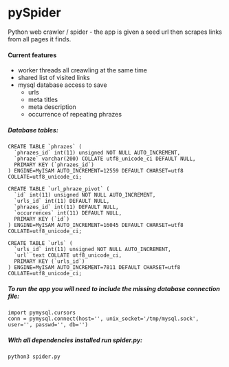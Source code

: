 # pySpider

Python web crawler / spider - the app is given a seed url then scrapes links from all pages it finds.

#### Current features
+ worker threads all creawling at the same time
+ shared list of visited links
+ mysql database access to save
  + urls
  + meta titles
  + meta description
  + occurrence of repeating phrazes

##### Database tables:

```
CREATE TABLE `phrazes` (
  `phrazes_id` int(11) unsigned NOT NULL AUTO_INCREMENT,
  `phraze` varchar(200) COLLATE utf8_unicode_ci DEFAULT NULL,
  PRIMARY KEY (`phrazes_id`)
) ENGINE=MyISAM AUTO_INCREMENT=12559 DEFAULT CHARSET=utf8 COLLATE=utf8_unicode_ci;
```

```
CREATE TABLE `url_phraze_pivot` (
  `id` int(11) unsigned NOT NULL AUTO_INCREMENT,
  `urls_id` int(11) DEFAULT NULL,
  `phrazes_id` int(11) DEFAULT NULL,
  `occurrences` int(11) DEFAULT NULL,
  PRIMARY KEY (`id`)
) ENGINE=MyISAM AUTO_INCREMENT=16045 DEFAULT CHARSET=utf8 COLLATE=utf8_unicode_ci;
```

```
CREATE TABLE `urls` (
  `urls_id` int(11) unsigned NOT NULL AUTO_INCREMENT,
  `url` text COLLATE utf8_unicode_ci,
  PRIMARY KEY (`urls_id`)
) ENGINE=MyISAM AUTO_INCREMENT=7811 DEFAULT CHARSET=utf8 COLLATE=utf8_unicode_ci;
```

##### To run the app you will need to include the missing database connection file:

```
import pymysql.cursors
conn = pymysql.connect(host='', unix_socket='/tmp/mysql.sock', user='', passwd='', db='')
```

##### With all dependencies installed run spider.py:

```
python3 spider.py
```
